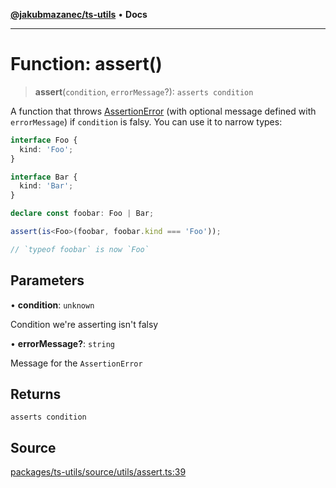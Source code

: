 [**@jakubmazanec/ts-utils**](../README.md) • **Docs**

---

# Function: assert()

> **assert**(`condition`, `errorMessage`?): `asserts condition`

A function that throws [AssertionError](../classes/AssertionError.md) (with optional message defined
with `errorMessage`) if `condition` is falsy. You can use it to narrow types:

```TypeScript
interface Foo {
  kind: 'Foo';
}

interface Bar {
  kind: 'Bar';
}

declare const foobar: Foo | Bar;

assert(is<Foo>(foobar, foobar.kind === 'Foo'));

// `typeof foobar` is now `Foo`
```

## Parameters

• **condition**: `unknown`

Condition we're asserting isn't falsy

• **errorMessage?**: `string`

Message for the `AssertionError`

## Returns

`asserts condition`

## Source

[packages/ts-utils/source/utils/assert.ts:39](https://github.com/jakubmazanec/js-tools/blob/45932621a19c677851f8bf60e4a28d217617972b/packages/ts-utils/source/utils/assert.ts#L39)
